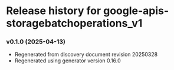 # Release history for google-apis-storagebatchoperations_v1

### v0.1.0 (2025-04-13)

* Regenerated from discovery document revision 20250328
* Regenerated using generator version 0.16.0

